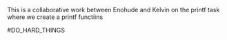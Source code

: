 This is a collaborative work between Enohude and Kelvin on the printf task where we create a printf functiins

#DO_HARD_THINGS

